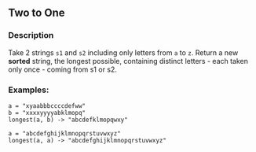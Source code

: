 ## Two to One

### Description

Take 2 strings `s1` and `s2` including only letters from `a` to `z`. Return a new **sorted** string, the longest possible, containing distinct letters - each taken only once - coming from s1 or s2.

### Examples:
```
a = "xyaabbbccccdefww"
b = "xxxxyyyyabklmopq"
longest(a, b) -> "abcdefklmopqwxy"

a = "abcdefghijklmnopqrstuvwxyz"
longest(a, a) -> "abcdefghijklmnopqrstuvwxyz"
```